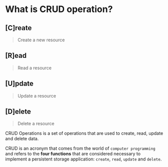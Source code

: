 # What is CRUD operation?

## [C]reate

> Create a new resource

## [R]ead

> Read a resource

## [U]pdate

> Update a resource

## [D]elete

> Delete a resource

CRUD Operations is a set of operations that are used to create, read, update and delete data.

CRUD is an acronym that comes from the world of `computer programming` and refers to the **four functions** that are considered necessary to implement a persistent storage application: `create`, `read`, `update` and `delete`.
